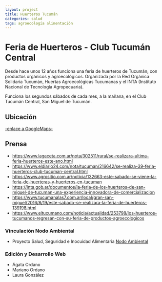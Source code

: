 ```yaml
---
layout: project
title: Huerteros Tucumán
categories: salud
tags: agroecología alimentación
---
```


# Feria de Huerteros - Club Tucumán Central

Desde hace unos 12 años funciona una feria de huerteros de Tucumán, con productos orgánicos y agroecológicos. Organizada por la Red Orgánica Solidaria Tucumán, Huertas Agroecológicas Tucumanas y el INTA (Instituto Nacional de Tecnología Agropecuaria).

Funciona los segundos sábados de cada mes, a la mañana, en el Club Tucumán Central, San Miguel de Tucumán.


## Ubicación
<a href="https://www.google.com/maps/place/Club+Tucum%C3%A1n+Central/@-26.8451095,-65.217589,17z/data=!3m1!4b1!4m5!3m4!1s0x94225c755a2068c7:0x6a27d2f47c2502bc!8m2!3d-26.8451095!4d-65.2154003"> -enlace a GoogleMaps- </a>


## Prensa
+ https://www.lagaceta.com.ar/nota/302511/rural/se-realizara-ultima-feria-huerteros-este-ano.html
+ https://www.eldiario24.com/nota/tucuman/216642/se-realiza-39-feria-huerteros-club-tucuman-central.html
+ https://www.agrositio.com.ar/noticia/132663-este-sabado-se-viene-la-feria-de-huerteras-y-huerteros-en-tucuman
+ https://inta.gob.ar/documentos/la-feria-de-los-huerteros-de-san-miguel-de-tucuman-una-experiencia-innovadora-de-comercializacion
+ https://www.tucumanalas7.com.ar/local/gran-san-miguel/2016/8/19/este-sabado-se-realizara-la-feria-de-huerteros-139198.html
+ https://www.eltucumano.com/noticia/actualidad/253798/los-huerteros-tucumanos-regresan-con-su-feria-de-productos-agroecologicos

### Vinculación Nodo Ambiental
- Proyecto Salud, Seguridad e Inocuidad Alimentaria <a href="https://nodoambiental.org">Nodo Ambiental</a>

### Edición y Desarrollo Web
- Ágata Ordano
- Mariano Ordano
- Laura González
